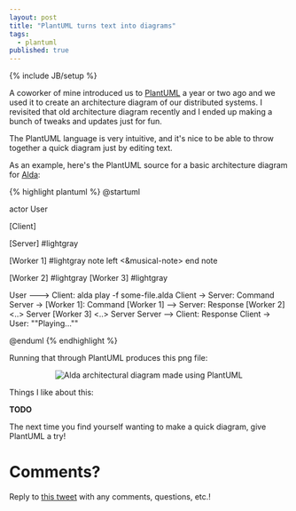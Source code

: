 ```yaml
---
layout: post
title: "PlantUML turns text into diagrams"
tags:
  - plantuml
published: true
---
```


{% include JB/setup %}

A coworker of mine introduced us to [PlantUML][plantuml] a year or two ago and
we used it to create an architecture diagram of our distributed systems. I
revisited that old architecture diagram recently and I ended up making a bunch
of tweaks and updates just for fun.

The PlantUML language is very intuitive, and it's nice to be able to throw
together a quick diagram just by editing text.

As an example, here's the PlantUML source for a basic architecture diagram for
[Alda][alda]:

{% highlight plantuml %}
@startuml

actor User

[Client]

[Server] #lightgray

[Worker 1] #lightgray
note left
  <&musical-note>
end note

[Worker 2] #lightgray
[Worker 3] #lightgray

User ---> Client: alda play -f some-file.alda
Client -> Server: Command
Server -> [Worker 1]: Command
[Worker 1] --> Server: Response
[Worker 2] <..> Server
[Worker 3] <..> Server
Server --> Client: Response
Client -> User: ""Playing...""

@enduml
{% endhighlight %}

Running that through PlantUML produces this png file:

<center>
<img src="{{ site.url }}/assets/2019-12-11-alda-plantuml.png"
     title="Alda architectural diagram made using PlantUML" />
</center>

Things I like about this:

**TODO**

The next time you find yourself wanting to make a quick diagram, give PlantUML a
try!

# Comments?

Reply to [this tweet][tweet] with any comments, questions, etc.!

[tweet]: https://twitter.com/dave_yarwood/status/FIXME

[plantuml]: https://plantuml.com/
[alda]: https://alda.io
